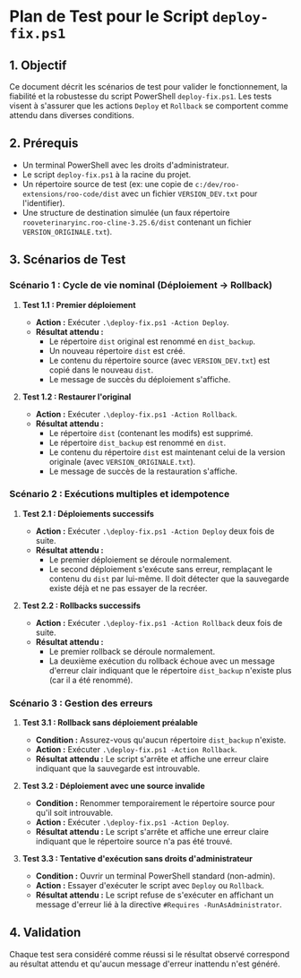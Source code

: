 # Plan de Test pour le Script `deploy-fix.ps1`

## 1. Objectif

Ce document décrit les scénarios de test pour valider le fonctionnement, la fiabilité et la robustesse du script PowerShell `deploy-fix.ps1`. Les tests visent à s'assurer que les actions `Deploy` et `Rollback` se comportent comme attendu dans diverses conditions.

## 2. Prérequis

*   Un terminal PowerShell avec les droits d'administrateur.
*   Le script `deploy-fix.ps1` à la racine du projet.
*   Un répertoire source de test (ex: une copie de `c:/dev/roo-extensions/roo-code/dist` avec un fichier `VERSION_DEV.txt` pour l'identifier).
*   Une structure de destination simulée (un faux répertoire `rooveterinaryinc.roo-cline-3.25.6/dist` contenant un fichier `VERSION_ORIGINALE.txt`).

## 3. Scénarios de Test

### Scénario 1 : Cycle de vie nominal (Déploiement -> Rollback)

1.  **Test 1.1 : Premier déploiement**
    *   **Action :** Exécuter `.\deploy-fix.ps1 -Action Deploy`.
    *   **Résultat attendu :**
        *   Le répertoire `dist` original est renommé en `dist_backup`.
        *   Un nouveau répertoire `dist` est créé.
        *   Le contenu du répertoire source (avec `VERSION_DEV.txt`) est copié dans le nouveau `dist`.
        *   Le message de succès du déploiement s'affiche.

2.  **Test 1.2 : Restaurer l'original**
    *   **Action :** Exécuter `.\deploy-fix.ps1 -Action Rollback`.
    *   **Résultat attendu :**
        *   Le répertoire `dist` (contenant les modifs) est supprimé.
        *   Le répertoire `dist_backup` est renommé en `dist`.
        *   Le contenu du répertoire `dist` est maintenant celui de la version originale (avec `VERSION_ORIGINALE.txt`).
        *   Le message de succès de la restauration s'affiche.

### Scénario 2 : Exécutions multiples et idempotence

1.  **Test 2.1 : Déploiements successifs**
    *   **Action :** Exécuter `.\deploy-fix.ps1 -Action Deploy` deux fois de suite.
    *   **Résultat attendu :**
        *   Le premier déploiement se déroule normalement.
        *   Le second déploiement s'exécute sans erreur, remplaçant le contenu du `dist` par lui-même. Il doit détecter que la sauvegarde existe déjà et ne pas essayer de la recréer.

2.  **Test 2.2 : Rollbacks successifs**
    *   **Action :** Exécuter `.\deploy-fix.ps1 -Action Rollback` deux fois de suite.
    *   **Résultat attendu :**
        *   Le premier rollback se déroule normalement.
        *   La deuxième exécution du rollback échoue avec un message d'erreur clair indiquant que le répertoire `dist_backup` n'existe plus (car il a été renommé).

### Scénario 3 : Gestion des erreurs

1.  **Test 3.1 : Rollback sans déploiement préalable**
    *   **Condition :** Assurez-vous qu'aucun répertoire `dist_backup` n'existe.
    *   **Action :** Exécuter `.\deploy-fix.ps1 -Action Rollback`.
    *   **Résultat attendu :** Le script s'arrête et affiche une erreur claire indiquant que la sauvegarde est introuvable.

2.  **Test 3.2 : Déploiement avec une source invalide**
    *   **Condition :** Renommer temporairement le répertoire source pour qu'il soit introuvable.
    *   **Action :** Exécuter `.\deploy-fix.ps1 -Action Deploy`.
    *   **Résultat attendu :** Le script s'arrête et affiche une erreur claire indiquant que le répertoire source n'a pas été trouvé.

3.  **Test 3.3 : Tentative d'exécution sans droits d'administrateur**
    *   **Condition :** Ouvrir un terminal PowerShell standard (non-admin).
    *   **Action :** Essayer d'exécuter le script avec `Deploy` ou `Rollback`.
    *   **Résultat attendu :** Le script refuse de s'exécuter en affichant un message d'erreur lié à la directive `#Requires -RunAsAdministrator`.

## 4. Validation

Chaque test sera considéré comme réussi si le résultat observé correspond au résultat attendu et qu'aucun message d'erreur inattendu n'est généré.